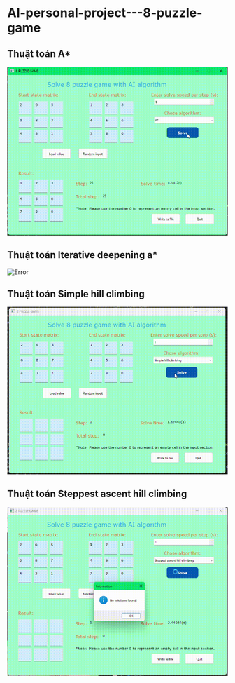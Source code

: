 # AI-personal-project---8-puzzle-game
## Thuật toán A*
![Error](gif/AStart.gif)

## Thuật toán Iterative deepening a*
![Error](gif/IDA*.gif)

## Thuật toán Simple hill climbing
![Error](gif/SHC.gif)

## Thuật toán Steppest ascent hill climbing
![Error](gif/SAHC.gif)

